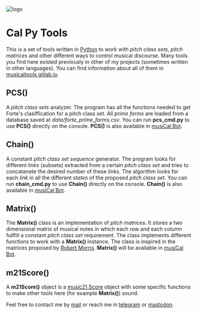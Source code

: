 ![logo](https://gitlab.com/musicaltools/musicaltools.gitlab.io/-/raw/themoststable/public/assets/img/logo_64.png)

# Cal Py Tools

This is a set of tools written in [Python](https://www.python.org) to work with *pitch class sets*, *pitch matrices* and other different ways to control musical discourse. Many tools you find here existed previously in other of
my projects (sometimes written in other languages). You can find information about all of them in
[musicaltools.gitlab.io](https://musicaltools.gitlab.io/index_en.html).  

## PCS()

A *pitch class sets* analyzer. The program has all the functions needed to get Forte's clasiffication 
for a pitch class set. All *prime forms* are loaded from a database saved at *data/forte_prime_forms.csv*.
You can run **pcs_cmd.py** to use **PCS()** directly on the console. **PCS()** is also available
in [musiCal Bot](https://t.me/caltoolsbot).  

## Chain()

A constant *pitch class set sequence* generator. The program looks for different *links* (subsets) extracted
from a certain *pitch class set* and tries to concatanete the desired number of these *links*. The algorithm
looks for each *link* in all the different *states* of the proposed *pitch class set*.
You can run **chain_cmd.py** to use **Chain()** directly on the console. **Chain()** is also available
in [musiCal Bot](https://t.me/caltoolsbot).  

## Matrix()

The **Matrix()** class is an implementation of *pitch matrices*. It stores a two dimensional matrix of
musical notes in which each row and each column fullfill a constant *pitch class set* requirement. The
class implements different functions to work with a **Matrix()** instance. The class is inspired in
the matrices proposed by [Robert Morris](https://en.wikipedia.org/wiki/Robert_Morris_(composer)).
**Matrix()** will be available in [musiCal Bot](https://t.me/caltoolsbot).  

## m21Score()

A **m21Score()** object is a [music21 Score](https://web.mit.edu/music21/) object with some specific
functions to make other tools here (for example **Matrix()**) sound.  

Feel free to contact me by [mail](mailto:rodrigovalla@protonmail.ch) or reach me in
[telegram](https://t.me/rvalla) or [mastodon](https://fosstodon.org/@rvalla).
